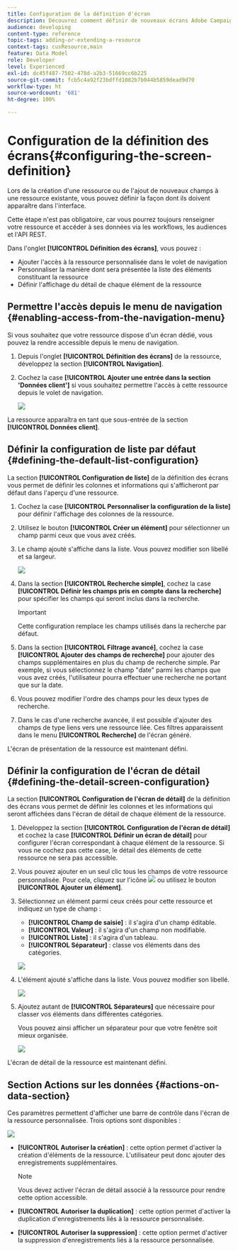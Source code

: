 ```yaml
---
title: Configuration de la définition d'écran
description: Découvrez comment définir de nouveaux écrans Adobe Campaign à partir de la structure des données des ressources.
audience: developing
content-type: reference
topic-tags: adding-or-extending-a-resource
context-tags: cusResource,main
feature: Data Model
role: Developer
level: Experienced
exl-id: dc45f487-7502-478d-a2b3-51669cc6b225
source-git-commit: fcb5c4a92f23bdffd1082b7b044b5859dead9d70
workflow-type: ht
source-wordcount: '681'
ht-degree: 100%

---
```


# Configuration de la définition des écrans{#configuring-the-screen-definition}

Lors de la création d&#39;une ressource ou de l&#39;ajout de nouveaux champs à une ressource existante, vous pouvez définir la façon dont ils doivent apparaître dans l&#39;interface.

Cette étape n&#39;est pas obligatoire, car vous pourrez toujours renseigner votre ressource et accéder à ses données via les workflows, les audiences et l&#39;API REST.

Dans l&#39;onglet **[!UICONTROL Définition des écrans]**, vous pouvez :

* Ajouter l&#39;accès à la ressource personnalisée dans le volet de navigation
* Personnaliser la manière dont sera présentée la liste des éléments constituant la ressource
* Définir l&#39;affichage du détail de chaque élément de la ressource

## Permettre l&#39;accès depuis le menu de navigation     {#enabling-access-from-the-navigation-menu}

Si vous souhaitez que votre ressource dispose d&#39;un écran dédié, vous pouvez la rendre accessible depuis le menu de navigation.

1. Depuis l&#39;onglet **[!UICONTROL Définition des écrans]** de la ressource, développez la section **[!UICONTROL Navigation]**.
1. Cochez la case **[!UICONTROL Ajouter une entrée dans la section &#39;Données client&#39;]** si vous souhaitez permettre l&#39;accès à cette ressource depuis le volet de navigation.

   ![](assets/schema_extension_19.png)

La ressource apparaîtra en tant que sous-entrée de la section **[!UICONTROL Données client]**.

## Définir la configuration de liste par défaut {#defining-the-default-list-configuration}

La section **[!UICONTROL Configuration de liste]** de la définition des écrans vous permet de définir les colonnes et informations qui s&#39;afficheront par défaut dans l&#39;aperçu d&#39;une ressource.

1. Cochez la case **[!UICONTROL Personnaliser la configuration de la liste]** pour définir l&#39;affichage des colonnes de la ressource.
1. Utilisez le bouton **[!UICONTROL Créer un élément]** pour sélectionner un champ parmi ceux que vous avez créés.
1. Le champ ajouté s&#39;affiche dans la liste. Vous pouvez modifier son libellé et sa largeur.

   ![](assets/schema_extension_20.png)

1. Dans la section **[!UICONTROL Recherche simple]**, cochez la case **[!UICONTROL Définir les champs pris en compte dans la recherche]** pour spécifier les champs qui seront inclus dans la recherche.

   >[!IMPORTANT]
   >
   >Cette configuration remplace les champs utilisés dans la recherche par défaut.

1. Dans la section **[!UICONTROL Filtrage avancé]**, cochez la case **[!UICONTROL Ajouter des champs de recherche]** pour ajouter des champs supplémentaires en plus du champ de recherche simple. Par exemple, si vous sélectionnez le champ &quot;date&quot; parmi les champs que vous avez créés, l&#39;utilisateur pourra effectuer une recherche ne portant que sur la date.
1. Vous pouvez modifier l&#39;ordre des champs pour les deux types de recherche.
1. Dans le cas d&#39;une recherche avancée, il est possible d&#39;ajouter des champs de type liens vers une ressource liée. Ces filtres apparaissent dans le menu **[!UICONTROL Recherche]** de l&#39;écran généré.

L&#39;écran de présentation de la ressource est maintenant défini.

## Définir la configuration de l&#39;écran de détail     {#defining-the-detail-screen-configuration}

La section **[!UICONTROL Configuration de l&#39;écran de détail]** de la définition des écrans vous permet de définir les colonnes et les informations qui seront affichées dans l&#39;écran de détail de chaque élément de la ressource.

1. Développez la section **[!UICONTROL Configuration de l&#39;écran de détail]** et cochez la case **[!UICONTROL Définir un écran de détail]** pour configurer l&#39;écran correspondant à chaque élément de la ressource. Si vous ne cochez pas cette case, le détail des éléments de cette ressource ne sera pas accessible.
1. Vous pouvez ajouter en un seul clic tous les champs de votre ressource personnalisée. Pour cela, cliquez sur l&#39;icône ![](assets/addallfieldsicon.png) ou utilisez le bouton **[!UICONTROL Ajouter un élément]**.
1. Sélectionnez un élément parmi ceux créés pour cette ressource et indiquez un type de champ :

   * **[!UICONTROL Champ de saisie]** : il s&#39;agira d&#39;un champ éditable.
   * **[!UICONTROL Valeur]** : il s&#39;agira d&#39;un champ non modifiable.
   * **[!UICONTROL Liste]** : il s&#39;agira d&#39;un tableau.
   * **[!UICONTROL Séparateur]** : classe vos éléments dans des catégories.

   ![](assets/schema_extension_23.png)

1. L&#39;élément ajouté s&#39;affiche dans la liste. Vous pouvez modifier son libellé.

   ![](assets/schema_extension_22.png)

1. Ajoutez autant de **[!UICONTROL Séparateurs]** que nécessaire pour classer vos éléments dans différentes catégories.

   Vous pouvez ainsi afficher un séparateur pour que votre fenêtre soit mieux organisée.

   ![](assets/schema_extension_25.png)

L&#39;écran de détail de la ressource est maintenant défini.

## Section Actions sur les données     {#actions-on-data-section}

Ces paramètres permettent d&#39;afficher une barre de contrôle dans l&#39;écran de la ressource personnalisée. Trois options sont disponibles :

![](assets/schema_extension_actions.png)

* **[!UICONTROL Autoriser la création]** : cette option permet d&#39;activer la création d&#39;éléments de la ressource. L&#39;utilisateur peut donc ajouter des enregistrements supplémentaires.

  >[!NOTE]
  >
  >Vous devez activer l&#39;écran de détail associé à la ressource pour rendre cette option accessible.

* **[!UICONTROL Autoriser la duplication]** : cette option permet d&#39;activer la duplication d&#39;enregistrements liés à la ressource personnalisée.
* **[!UICONTROL Autoriser la suppression]** : cette option permet d&#39;activer la suppression d&#39;enregistrements liés à la ressource personnalisée.
